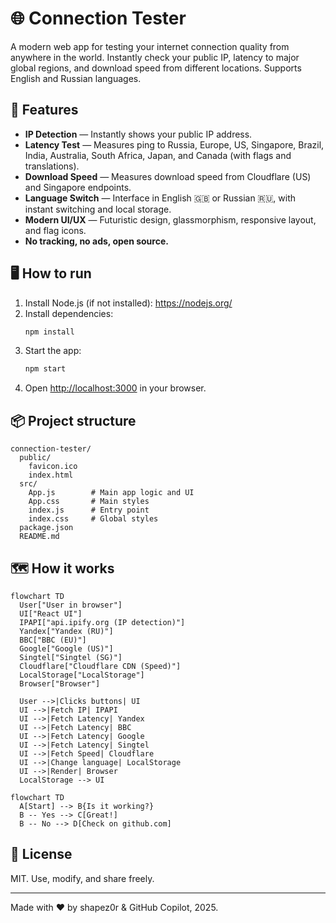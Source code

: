 # 🌐 Connection Tester

A modern web app for testing your internet connection quality from anywhere in the world. Instantly check your public IP, latency to major global regions, and download speed from different locations. Supports English and Russian languages.

## 🚀 Features

- **IP Detection** — Instantly shows your public IP address.
- **Latency Test** — Measures ping to Russia, Europe, US, Singapore, Brazil, India, Australia, South Africa, Japan, and Canada (with flags and translations).
- **Download Speed** — Measures download speed from Cloudflare (US) and Singapore endpoints.
- **Language Switch** — Interface in English 🇬🇧 or Russian 🇷🇺, with instant switching and local storage.
- **Modern UI/UX** — Futuristic design, glassmorphism, responsive layout, and flag icons.
- **No tracking, no ads, open source.**

## 🖥️ How to run

1. Install Node.js (if not installed): https://nodejs.org/
2. Install dependencies:
   ```bash
   npm install
   ```
3. Start the app:
   ```bash
   npm start
   ```
4. Open [http://localhost:3000](http://localhost:3000) in your browser.

## 📦 Project structure

```
connection-tester/
  public/
    favicon.ico
    index.html
  src/
    App.js        # Main app logic and UI
    App.css       # Main styles
    index.js      # Entry point
    index.css     # Global styles
  package.json
  README.md
```

## 🗺️ How it works

```mermaid
flowchart TD
  User["User in browser"]
  UI["React UI"]
  IPAPI["api.ipify.org (IP detection)"]
  Yandex["Yandex (RU)"]
  BBC["BBC (EU)"]
  Google["Google (US)"]
  Singtel["Singtel (SG)"]
  Cloudflare["Cloudflare CDN (Speed)"]
  LocalStorage["LocalStorage"]
  Browser["Browser"]

  User -->|Clicks buttons| UI
  UI -->|Fetch IP| IPAPI
  UI -->|Fetch Latency| Yandex
  UI -->|Fetch Latency| BBC
  UI -->|Fetch Latency| Google
  UI -->|Fetch Latency| Singtel
  UI -->|Fetch Speed| Cloudflare
  UI -->|Change language| LocalStorage
  UI -->|Render| Browser
  LocalStorage --> UI
```

```mermaid
flowchart TD
  A[Start] --> B{Is it working?}
  B -- Yes --> C[Great!]
  B -- No --> D[Check on github.com]
```

## 📝 License

MIT. Use, modify, and share freely.

---

Made with ❤️ by shapez0r & GitHub Copilot, 2025.